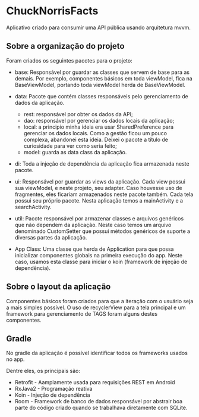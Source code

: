 # ChuckNorrisFacts

Aplicativo criado para consumir uma API pública usando arquitetura mvvm.

## Sobre a organização do projeto

Foram criados os seguintes pacotes para o projeto:

* base: Responsável por guardar as classes que servem de base para as demais. Por exemplo, componentes básicos em toda viewModel, fica na BaseViewModel, portando toda viewModel herda de BaseViewModel.
* data: Pacote que contém classes responsáveis pelo gerenciamento de dados da aplicação.
	- rest: responsável por obter os dados da API;
	- dao: responsável por gerenciar os dados locais da aplicação;
	- local: a principio minha ideia era usar SharedPreference para gerenciar os dados locais. Como a gestão ficou um pouco complexa, abandonei esta ideia. Deixei o pacote a título de curiosidade para ver como seria feito;
	- model: guarda as data class da aplicação.
* di: Toda a injeção de dependência da aplicação fica armazenada neste pacote.
* ui: Responsável por guardar as views da aplicação. Cada view possui sua viewModel, e neste projeto, seu adapter. Caso houvesse uso de fragmentes, eles ficariam armazenados neste pacote também. Cada tela possui seu próprio pacote. Nesta aplicação temos a mainActivity e a searchActivity.
* util: Pacote responsável por armazenar classes e arquivos genéricos que não dependem da aplicação. Neste caso temos um arquivo denominado CustomSetter que possui métodos genéricos de suporte a diversas partes da aplicação.

* App Class: Uma classe que herda de Application para que possa inicializar componentes globais na primeira execução do app. Neste caso, usamos esta classe para iniciar o koin (framework de injeção de dependência).

## Sobre o layout da aplicação

Componentes básicos foram criados para que a iteração com o usuário seja a mais simples possível. O uso de recyclerView para a tela principal e um framework para gerenciamento de TAGS foram alguns destes componentes.

## Gradle

No gradle da aplicação é possível identificar todos os frameworks usados no app.

Dentre eles, os principais são:

* Retrofit - Aamplamente usada para requisições REST em Android
* RxJava2 - Programação reativa
* Koin - Injeção de dependência
* Room - Framework de banco de dados responsável por abstrair boa parte do código criado quando se trabalhava diretamente com SQLite.
